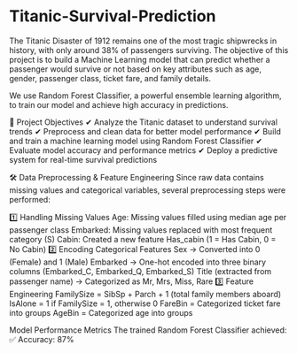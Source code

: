 # Titanic-Survival-Prediction
The Titanic Disaster of 1912 remains one of the most tragic shipwrecks in history, with only around 38% of passengers surviving. The objective of this project is to build a Machine Learning model that can predict whether a passenger would survive or not based on key attributes such as age, gender, passenger class, ticket fare, and family details.

We use Random Forest Classifier, a powerful ensemble learning algorithm, to train our model and achieve high accuracy in predictions.

🎯 Project Objectives
✔ Analyze the Titanic dataset to understand survival trends
✔ Preprocess and clean data for better model performance
✔ Build and train a machine learning model using Random Forest Classifier
✔ Evaluate model accuracy and performance metrics
✔ Deploy a predictive system for real-time survival predictions

🛠 Data Preprocessing & Feature Engineering
Since raw data contains missing values and categorical variables, several preprocessing steps were performed:

1️⃣ Handling Missing Values
Age: Missing values filled using median age per passenger class
Embarked: Missing values replaced with most frequent category (S)
Cabin: Created a new feature Has_cabin (1 = Has Cabin, 0 = No Cabin)
2️⃣ Encoding Categorical Features
Sex → Converted into 0 (Female) and 1 (Male)
Embarked → One-hot encoded into three binary columns (Embarked_C, Embarked_Q, Embarked_S)
Title (extracted from passenger name) → Categorized as Mr, Mrs, Miss, Rare
3️⃣ Feature Engineering
FamilySize = SibSp + Parch + 1 (total family members aboard)
IsAlone = 1 if FamilySize = 1, otherwise 0
FareBin = Categorized ticket fare into groups
AgeBin = Categorized age into groups

Model Performance Metrics
The trained Random Forest Classifier achieved:
✅ Accuracy: 87%
